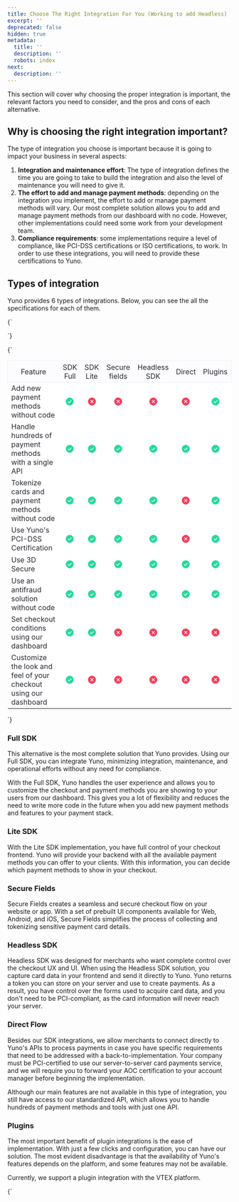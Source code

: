 ```yaml
---
title: Choose The Right Integration For You (Working to add Headless)
excerpt: ''
deprecated: false
hidden: true
metadata:
  title: ''
  description: ''
  robots: index
next:
  description: ''
---
```

This section will cover why choosing the proper integration is important, the relevant factors you need to consider, and the pros and cons of each alternative.

## Why is choosing the right integration important?

The type of integration you choose is important because it is going to impact your business in several aspects:

1. **Integration and maintenance effort**: The type of integration defines the time you are going to take to build the integration and also the level of maintenance you will need to give it.
2. **The effort to add and manage payment methods**: depending on the integration you implement, the effort to add or manage payment methods will vary. Our most complete solution allows you to add and manage payment methods from our dashboard with no code. However, other implementations could need some work from your development team.
3. **Compliance requirements**: some implementations require a level of compliance, like PCI-DSS certifications or ISO certifications, to work. In order to use these integrations, you will need to provide these certifications to Yuno.

## Types of integration

Yuno provides 6 types of integrations. Below, you can see the all the specifications for each of them.

<HTMLBlock>{`
<style>
  thead th {
    background-color: #FCFCFF !important;
    border-color: #ECEFF2 !important;
    color: #282A30 !important;
    font-weight: 400 !important;
    border-width: 1px !important;
    border: none !important; 
    
  }
  
  table tr td {
    background-color: #FFFFFF !important;
    border-color: #ECEFF2 !important;
    color: #282A30 !important;
    font-weight: 400 !important;
    border-width: 1px !important;
    border: none !important; 
  }
  
  thead tr {
    border: 1px solid #ECEFF2 !important;
  }
  
  thead tr,
  tbody tr{
    height: 48px;
  }
  
  table {
    border-collapse: collapse !important; /* This ensures no spacing between table cells */
    border-color: #ECEFF2 !important;
    border-width: 1px !important;
  }
</style>
`}</HTMLBlock>

<HTMLBlock>{`
 <table>
    <thead>
      <tr>
        <th>Feature</th>
        <th>SDK Full</th>
        <th>SDK Lite</th>
        <th>Secure fields</th>
        <th>Headless SDK</th>
        <th>Direct</th>
        <th>Plugins</th>
      </tr>
    </thead>
    <tbody>
      <tr>
        <td>Add new payment methods without code</td>
        <td><svg xmlns="http://www.w3.org/2000/svg" width="22" height="22" fill="#29d99a" viewBox="0 0 256 256">
            <path
              d="M128,24A104,104,0,1,0,232,128,104.11,104.11,0,0,0,128,24Zm45.66,85.66-56,56a8,8,0,0,1-11.32,0l-24-24a8,8,0,0,1,11.32-11.32L112,148.69l50.34-50.35a8,8,0,0,1,11.32,11.32Z">
            </path>
          </svg></td>
        <td><svg xmlns="http://www.w3.org/2000/svg" width="22" height="22" fill="#f13f5e" viewBox="0 0 256 256">
            <path
              d="M128,24A104,104,0,1,0,232,128,104.11,104.11,0,0,0,128,24Zm37.66,130.34a8,8,0,0,1-11.32,11.32L128,139.31l-26.34,26.35a8,8,0,0,1-11.32-11.32L116.69,128,90.34,101.66a8,8,0,0,1,11.32-11.32L128,116.69l26.34-26.35a8,8,0,0,1,11.32,11.32L139.31,128Z">
            </path>
          </svg></td>
        <td><svg xmlns="http://www.w3.org/2000/svg" width="22" height="22" fill="#f13f5e" viewBox="0 0 256 256">
            <path
              d="M128,24A104,104,0,1,0,232,128,104.11,104.11,0,0,0,128,24Zm37.66,130.34a8,8,0,0,1-11.32,11.32L128,139.31l-26.34,26.35a8,8,0,0,1-11.32-11.32L116.69,128,90.34,101.66a8,8,0,0,1,11.32-11.32L128,116.69l26.34-26.35a8,8,0,0,1,11.32,11.32L139.31,128Z">
            </path>
          </svg></td>
        <td><svg xmlns="http://www.w3.org/2000/svg" width="22" height="22" fill="#f13f5e" viewBox="0 0 256 256">
            <path
              d="M128,24A104,104,0,1,0,232,128,104.11,104.11,0,0,0,128,24Zm37.66,130.34a8,8,0,0,1-11.32,11.32L128,139.31l-26.34,26.35a8,8,0,0,1-11.32-11.32L116.69,128,90.34,101.66a8,8,0,0,1,11.32-11.32L128,116.69l26.34-26.35a8,8,0,0,1,11.32,11.32L139.31,128Z">
            </path>
          </svg></td>
        <td><svg xmlns="http://www.w3.org/2000/svg" width="22" height="22" fill="#f13f5e" viewBox="0 0 256 256">
            <path
              d="M128,24A104,104,0,1,0,232,128,104.11,104.11,0,0,0,128,24Zm37.66,130.34a8,8,0,0,1-11.32,11.32L128,139.31l-26.34,26.35a8,8,0,0,1-11.32-11.32L116.69,128,90.34,101.66a8,8,0,0,1,11.32-11.32L128,116.69l26.34-26.35a8,8,0,0,1,11.32,11.32L139.31,128Z">
            </path>
          </svg></td>
        <td><svg xmlns="http://www.w3.org/2000/svg" width="22" height="22" fill="#29d99a" viewBox="0 0 256 256">
            <path
              d="M128,24A104,104,0,1,0,232,128,104.11,104.11,0,0,0,128,24Zm45.66,85.66-56,56a8,8,0,0,1-11.32,0l-24-24a8,8,0,0,1,11.32-11.32L112,148.69l50.34-50.35a8,8,0,0,1,11.32,11.32Z">
            </path>
          </svg></td>
      </tr>
      <tr>
        <td>Handle hundreds of payment methods with a single API</td>
        <td><svg xmlns="http://www.w3.org/2000/svg" width="22" height="22" fill="#29d99a" viewBox="0 0 256 256">
            <path
              d="M128,24A104,104,0,1,0,232,128,104.11,104.11,0,0,0,128,24Zm45.66,85.66-56,56a8,8,0,0,1-11.32,0l-24-24a8,8,0,0,1,11.32-11.32L112,148.69l50.34-50.35a8,8,0,0,1,11.32,11.32Z">
            </path>
          </svg></td>
        <td><svg xmlns="http://www.w3.org/2000/svg" width="22" height="22" fill="#29d99a" viewBox="0 0 256 256">
            <path
              d="M128,24A104,104,0,1,0,232,128,104.11,104.11,0,0,0,128,24Zm45.66,85.66-56,56a8,8,0,0,1-11.32,0l-24-24a8,8,0,0,1,11.32-11.32L112,148.69l50.34-50.35a8,8,0,0,1,11.32,11.32Z">
            </path>
          </svg></td>
        <td><svg xmlns="http://www.w3.org/2000/svg" width="22" height="22" fill="#29d99a" viewBox="0 0 256 256">
            <path
              d="M128,24A104,104,0,1,0,232,128,104.11,104.11,0,0,0,128,24Zm45.66,85.66-56,56a8,8,0,0,1-11.32,0l-24-24a8,8,0,0,1,11.32-11.32L112,148.69l50.34-50.35a8,8,0,0,1,11.32,11.32Z">
            </path>
          </svg></td>
        <td><svg xmlns="http://www.w3.org/2000/svg" width="22" height="22" fill="#29d99a" viewBox="0 0 256 256">
            <path
              d="M128,24A104,104,0,1,0,232,128,104.11,104.11,0,0,0,128,24Zm45.66,85.66-56,56a8,8,0,0,1-11.32,0l-24-24a8,8,0,0,1,11.32-11.32L112,148.69l50.34-50.35a8,8,0,0,1,11.32,11.32Z">
            </path>
          </svg></td>
        <td><svg xmlns="http://www.w3.org/2000/svg" width="22" height="22" fill="#29d99a" viewBox="0 0 256 256">
            <path
              d="M128,24A104,104,0,1,0,232,128,104.11,104.11,0,0,0,128,24Zm45.66,85.66-56,56a8,8,0,0,1-11.32,0l-24-24a8,8,0,0,1,11.32-11.32L112,148.69l50.34-50.35a8,8,0,0,1,11.32,11.32Z">
            </path>
          </svg></td>
        <td><svg xmlns="http://www.w3.org/2000/svg" width="22" height="22" fill="#29d99a" viewBox="0 0 256 256">
            <path
              d="M128,24A104,104,0,1,0,232,128,104.11,104.11,0,0,0,128,24Zm45.66,85.66-56,56a8,8,0,0,1-11.32,0l-24-24a8,8,0,0,1,11.32-11.32L112,148.69l50.34-50.35a8,8,0,0,1,11.32,11.32Z">
            </path>
          </svg></td>
      </tr>
      <tr>
        <td>Tokenize cards and payment methods without code</td>
        <td><svg xmlns="http://www.w3.org/2000/svg" width="22" height="22" fill="#29d99a" viewBox="0 0 256 256">
            <path
              d="M128,24A104,104,0,1,0,232,128,104.11,104.11,0,0,0,128,24Zm45.66,85.66-56,56a8,8,0,0,1-11.32,0l-24-24a8,8,0,0,1,11.32-11.32L112,148.69l50.34-50.35a8,8,0,0,1,11.32,11.32Z">
            </path>
          </svg></td>
        <td><svg xmlns="http://www.w3.org/2000/svg" width="22" height="22" fill="#29d99a" viewBox="0 0 256 256">
            <path
              d="M128,24A104,104,0,1,0,232,128,104.11,104.11,0,0,0,128,24Zm45.66,85.66-56,56a8,8,0,0,1-11.32,0l-24-24a8,8,0,0,1,11.32-11.32L112,148.69l50.34-50.35a8,8,0,0,1,11.32,11.32Z">
            </path>
          </svg></td>
        <td><svg xmlns="http://www.w3.org/2000/svg" width="22" height="22" fill="#29d99a" viewBox="0 0 256 256">
            <path
              d="M128,24A104,104,0,1,0,232,128,104.11,104.11,0,0,0,128,24Zm45.66,85.66-56,56a8,8,0,0,1-11.32,0l-24-24a8,8,0,0,1,11.32-11.32L112,148.69l50.34-50.35a8,8,0,0,1,11.32,11.32Z">
            </path>
          </svg></td>
        <td><svg xmlns="http://www.w3.org/2000/svg" width="22" height="22" fill="#29d99a" viewBox="0 0 256 256">
            <path
              d="M128,24A104,104,0,1,0,232,128,104.11,104.11,0,0,0,128,24Zm45.66,85.66-56,56a8,8,0,0,1-11.32,0l-24-24a8,8,0,0,1,11.32-11.32L112,148.69l50.34-50.35a8,8,0,0,1,11.32,11.32Z">
            </path>
          </svg></td>
        <td><svg xmlns="http://www.w3.org/2000/svg" width="22" height="22" fill="#f13f5e" viewBox="0 0 256 256">
            <path
              d="M128,24A104,104,0,1,0,232,128,104.11,104.11,0,0,0,128,24Zm37.66,130.34a8,8,0,0,1-11.32,11.32L128,139.31l-26.34,26.35a8,8,0,0,1-11.32-11.32L116.69,128,90.34,101.66a8,8,0,0,1,11.32-11.32L128,116.69l26.34-26.35a8,8,0,0,1,11.32,11.32L139.31,128Z">
            </path>
          </svg></td>
        <td><svg xmlns="http://www.w3.org/2000/svg" width="22" height="22" fill="#29d99a" viewBox="0 0 256 256">
            <path
              d="M128,24A104,104,0,1,0,232,128,104.11,104.11,0,0,0,128,24Zm45.66,85.66-56,56a8,8,0,0,1-11.32,0l-24-24a8,8,0,0,1,11.32-11.32L112,148.69l50.34-50.35a8,8,0,0,1,11.32,11.32Z">
            </path>
          </svg></td>
      </tr>
      <tr>
        <td>Use Yuno's PCI-DSS Certification</td>
        <td><svg xmlns="http://www.w3.org/2000/svg" width="22" height="22" fill="#29d99a" viewBox="0 0 256 256">
            <path
              d="M128,24A104,104,0,1,0,232,128,104.11,104.11,0,0,0,128,24Zm45.66,85.66-56,56a8,8,0,0,1-11.32,0l-24-24a8,8,0,0,1,11.32-11.32L112,148.69l50.34-50.35a8,8,0,0,1,11.32,11.32Z">
            </path>
          </svg></td>
        <td><svg xmlns="http://www.w3.org/2000/svg" width="22" height="22" fill="#29d99a" viewBox="0 0 256 256">
            <path
              d="M128,24A104,104,0,1,0,232,128,104.11,104.11,0,0,0,128,24Zm45.66,85.66-56,56a8,8,0,0,1-11.32,0l-24-24a8,8,0,0,1,11.32-11.32L112,148.69l50.34-50.35a8,8,0,0,1,11.32,11.32Z">
            </path>
          </svg></td>
        <td><svg xmlns="http://www.w3.org/2000/svg" width="22" height="22" fill="#29d99a" viewBox="0 0 256 256">
            <path
              d="M128,24A104,104,0,1,0,232,128,104.11,104.11,0,0,0,128,24Zm45.66,85.66-56,56a8,8,0,0,1-11.32,0l-24-24a8,8,0,0,1,11.32-11.32L112,148.69l50.34-50.35a8,8,0,0,1,11.32,11.32Z">
            </path>
          </svg></td>
        <td><svg xmlns="http://www.w3.org/2000/svg" width="22" height="22" fill="#29d99a" viewBox="0 0 256 256">
            <path
              d="M128,24A104,104,0,1,0,232,128,104.11,104.11,0,0,0,128,24Zm45.66,85.66-56,56a8,8,0,0,1-11.32,0l-24-24a8,8,0,0,1,11.32-11.32L112,148.69l50.34-50.35a8,8,0,0,1,11.32,11.32Z">
            </path>
          </svg></td>
        <td><svg xmlns="http://www.w3.org/2000/svg" width="22" height="22" fill="#f13f5e" viewBox="0 0 256 256">
            <path
              d="M128,24A104,104,0,1,0,232,128,104.11,104.11,0,0,0,128,24Zm37.66,130.34a8,8,0,0,1-11.32,11.32L128,139.31l-26.34,26.35a8,8,0,0,1-11.32-11.32L116.69,128,90.34,101.66a8,8,0,0,1,11.32-11.32L128,116.69l26.34-26.35a8,8,0,0,1,11.32,11.32L139.31,128Z">
            </path>
          </svg></td>
        <td><svg xmlns="http://www.w3.org/2000/svg" width="22" height="22" fill="#29d99a" viewBox="0 0 256 256">
            <path
              d="M128,24A104,104,0,1,0,232,128,104.11,104.11,0,0,0,128,24Zm45.66,85.66-56,56a8,8,0,0,1-11.32,0l-24-24a8,8,0,0,1,11.32-11.32L112,148.69l50.34-50.35a8,8,0,0,1,11.32,11.32Z">
            </path>
          </svg></td>
      </tr>
      <tr>
        <td>Use 3D Secure</td>
        <td><svg xmlns="http://www.w3.org/2000/svg" width="22" height="22" fill="#29d99a" viewBox="0 0 256 256">
            <path
              d="M128,24A104,104,0,1,0,232,128,104.11,104.11,0,0,0,128,24Zm45.66,85.66-56,56a8,8,0,0,1-11.32,0l-24-24a8,8,0,0,1,11.32-11.32L112,148.69l50.34-50.35a8,8,0,0,1,11.32,11.32Z">
            </path>
          </svg></td>
        <td><svg xmlns="http://www.w3.org/2000/svg" width="22" height="22" fill="#29d99a" viewBox="0 0 256 256">
            <path
              d="M128,24A104,104,0,1,0,232,128,104.11,104.11,0,0,0,128,24Zm45.66,85.66-56,56a8,8,0,0,1-11.32,0l-24-24a8,8,0,0,1,11.32-11.32L112,148.69l50.34-50.35a8,8,0,0,1,11.32,11.32Z">
            </path>
          </svg></td>
        <td><svg xmlns="http://www.w3.org/2000/svg" width="22" height="22" fill="#29d99a" viewBox="0 0 256 256">
            <path
              d="M128,24A104,104,0,1,0,232,128,104.11,104.11,0,0,0,128,24Zm45.66,85.66-56,56a8,8,0,0,1-11.32,0l-24-24a8,8,0,0,1,11.32-11.32L112,148.69l50.34-50.35a8,8,0,0,1,11.32,11.32Z">
            </path>
          </svg></td>
        <td><svg xmlns="http://www.w3.org/2000/svg" width="22" height="22" fill="#29d99a" viewBox="0 0 256 256">
            <path
              d="M128,24A104,104,0,1,0,232,128,104.11,104.11,0,0,0,128,24Zm45.66,85.66-56,56a8,8,0,0,1-11.32,0l-24-24a8,8,0,0,1,11.32-11.32L112,148.69l50.34-50.35a8,8,0,0,1,11.32,11.32Z">
            </path>
          </svg></td>
        <td><svg xmlns="http://www.w3.org/2000/svg" width="22" height="22" fill="#29d99a" viewBox="0 0 256 256">
            <path
              d="M128,24A104,104,0,1,0,232,128,104.11,104.11,0,0,0,128,24Zm45.66,85.66-56,56a8,8,0,0,1-11.32,0l-24-24a8,8,0,0,1,11.32-11.32L112,148.69l50.34-50.35a8,8,0,0,1,11.32,11.32Z">
            </path>
          </svg></td>
        <td><svg xmlns="http://www.w3.org/2000/svg" width="22" height="22" fill="#29d99a" viewBox="0 0 256 256">
            <path
              d="M128,24A104,104,0,1,0,232,128,104.11,104.11,0,0,0,128,24Zm45.66,85.66-56,56a8,8,0,0,1-11.32,0l-24-24a8,8,0,0,1,11.32-11.32L112,148.69l50.34-50.35a8,8,0,0,1,11.32,11.32Z">
            </path>
          </svg></td>
      </tr>
      <tr>
        <td>Use an antifraud solution without code</td>
        <td><svg xmlns="http://www.w3.org/2000/svg" width="22" height="22" fill="#29d99a" viewBox="0 0 256 256">
            <path
              d="M128,24A104,104,0,1,0,232,128,104.11,104.11,0,0,0,128,24Zm45.66,85.66-56,56a8,8,0,0,1-11.32,0l-24-24a8,8,0,0,1,11.32-11.32L112,148.69l50.34-50.35a8,8,0,0,1,11.32,11.32Z">
            </path>
          </svg></td>
        <td><svg xmlns="http://www.w3.org/2000/svg" width="22" height="22" fill="#29d99a" viewBox="0 0 256 256">
            <path
              d="M128,24A104,104,0,1,0,232,128,104.11,104.11,0,0,0,128,24Zm45.66,85.66-56,56a8,8,0,0,1-11.32,0l-24-24a8,8,0,0,1,11.32-11.32L112,148.69l50.34-50.35a8,8,0,0,1,11.32,11.32Z">
            </path>
          </svg></td>
        <td><svg xmlns="http://www.w3.org/2000/svg" width="22" height="22" fill="#29d99a" viewBox="0 0 256 256">
            <path
              d="M128,24A104,104,0,1,0,232,128,104.11,104.11,0,0,0,128,24Zm45.66,85.66-56,56a8,8,0,0,1-11.32,0l-24-24a8,8,0,0,1,11.32-11.32L112,148.69l50.34-50.35a8,8,0,0,1,11.32,11.32Z">
            </path>
          </svg></td>
        <td><svg xmlns="http://www.w3.org/2000/svg" width="22" height="22" fill="#29d99a" viewBox="0 0 256 256">
            <path
              d="M128,24A104,104,0,1,0,232,128,104.11,104.11,0,0,0,128,24Zm45.66,85.66-56,56a8,8,0,0,1-11.32,0l-24-24a8,8,0,0,1,11.32-11.32L112,148.69l50.34-50.35a8,8,0,0,1,11.32,11.32Z">
            </path>
          </svg></td>
        <td><svg xmlns="http://www.w3.org/2000/svg" width="22" height="22" fill="#29d99a" viewBox="0 0 256 256">
            <path
              d="M128,24A104,104,0,1,0,232,128,104.11,104.11,0,0,0,128,24Zm45.66,85.66-56,56a8,8,0,0,1-11.32,0l-24-24a8,8,0,0,1,11.32-11.32L112,148.69l50.34-50.35a8,8,0,0,1,11.32,11.32Z">
            </path>
          </svg></td>
        <td><svg xmlns="http://www.w3.org/2000/svg" width="22" height="22" fill="#29d99a" viewBox="0 0 256 256">
            <path
              d="M128,24A104,104,0,1,0,232,128,104.11,104.11,0,0,0,128,24Zm45.66,85.66-56,56a8,8,0,0,1-11.32,0l-24-24a8,8,0,0,1,11.32-11.32L112,148.69l50.34-50.35a8,8,0,0,1,11.32,11.32Z">
            </path>
          </svg></td>
      </tr>
      <tr>
        <td>Set checkout conditions using our dashboard</td>
        <td><svg xmlns="http://www.w3.org/2000/svg" width="22" height="22" fill="#29d99a" viewBox="0 0 256 256">
            <path
              d="M128,24A104,104,0,1,0,232,128,104.11,104.11,0,0,0,128,24Zm45.66,85.66-56,56a8,8,0,0,1-11.32,0l-24-24a8,8,0,0,1,11.32-11.32L112,148.69l50.34-50.35a8,8,0,0,1,11.32,11.32Z">
            </path>
          </svg></td>
        <td><svg xmlns="http://www.w3.org/2000/svg" width="22" height="22" fill="#29d99a" viewBox="0 0 256 256">
            <path
              d="M128,24A104,104,0,1,0,232,128,104.11,104.11,0,0,0,128,24Zm45.66,85.66-56,56a8,8,0,0,1-11.32,0l-24-24a8,8,0,0,1,11.32-11.32L112,148.69l50.34-50.35a8,8,0,0,1,11.32,11.32Z">
            </path>
          </svg></td>
        <td><svg xmlns="http://www.w3.org/2000/svg" width="22" height="22" fill="#f13f5e" viewBox="0 0 256 256">
            <path
              d="M128,24A104,104,0,1,0,232,128,104.11,104.11,0,0,0,128,24Zm37.66,130.34a8,8,0,0,1-11.32,11.32L128,139.31l-26.34,26.35a8,8,0,0,1-11.32-11.32L116.69,128,90.34,101.66a8,8,0,0,1,11.32-11.32L128,116.69l26.34-26.35a8,8,0,0,1,11.32,11.32L139.31,128Z">
            </path>
          </svg></td>
        <td><svg xmlns="http://www.w3.org/2000/svg" width="22" height="22" fill="#f13f5e" viewBox="0 0 256 256">
            <path
              d="M128,24A104,104,0,1,0,232,128,104.11,104.11,0,0,0,128,24Zm37.66,130.34a8,8,0,0,1-11.32,11.32L128,139.31l-26.34,26.35a8,8,0,0,1-11.32-11.32L116.69,128,90.34,101.66a8,8,0,0,1,11.32-11.32L128,116.69l26.34-26.35a8,8,0,0,1,11.32,11.32L139.31,128Z">
            </path>
          </svg></td>
        <td><svg xmlns="http://www.w3.org/2000/svg" width="22" height="22" fill="#f13f5e" viewBox="0 0 256 256">
            <path
              d="M128,24A104,104,0,1,0,232,128,104.11,104.11,0,0,0,128,24Zm37.66,130.34a8,8,0,0,1-11.32,11.32L128,139.31l-26.34,26.35a8,8,0,0,1-11.32-11.32L116.69,128,90.34,101.66a8,8,0,0,1,11.32-11.32L128,116.69l26.34-26.35a8,8,0,0,1,11.32,11.32L139.31,128Z">
            </path>
          </svg></td>
        <td><svg xmlns="http://www.w3.org/2000/svg" width="22" height="22" fill="#f13f5e" viewBox="0 0 256 256">
            <path
              d="M128,24A104,104,0,1,0,232,128,104.11,104.11,0,0,0,128,24Zm37.66,130.34a8,8,0,0,1-11.32,11.32L128,139.31l-26.34,26.35a8,8,0,0,1-11.32-11.32L116.69,128,90.34,101.66a8,8,0,0,1,11.32-11.32L128,116.69l26.34-26.35a8,8,0,0,1,11.32,11.32L139.31,128Z">
            </path>
          </svg></td>
      </tr>
      <tr>
        <td>Customize the look and feel of your checkout using our dashboard</td>
        <td><svg xmlns="http://www.w3.org/2000/svg" width="22" height="22" fill="#29d99a" viewBox="0 0 256 256">
            <path
              d="M128,24A104,104,0,1,0,232,128,104.11,104.11,0,0,0,128,24Zm45.66,85.66-56,56a8,8,0,0,1-11.32,0l-24-24a8,8,0,0,1,11.32-11.32L112,148.69l50.34-50.35a8,8,0,0,1,11.32,11.32Z">
            </path>
          </svg></td>
        <td><svg xmlns="http://www.w3.org/2000/svg" width="22" height="22" fill="#f13f5e" viewBox="0 0 256 256">
            <path
              d="M128,24A104,104,0,1,0,232,128,104.11,104.11,0,0,0,128,24Zm37.66,130.34a8,8,0,0,1-11.32,11.32L128,139.31l-26.34,26.35a8,8,0,0,1-11.32-11.32L116.69,128,90.34,101.66a8,8,0,0,1,11.32-11.32L128,116.69l26.34-26.35a8,8,0,0,1,11.32,11.32L139.31,128Z">
            </path>
          </svg></td>
        <td><svg xmlns="http://www.w3.org/2000/svg" width="22" height="22" fill="#f13f5e" viewBox="0 0 256 256">
            <path
              d="M128,24A104,104,0,1,0,232,128,104.11,104.11,0,0,0,128,24Zm37.66,130.34a8,8,0,0,1-11.32,11.32L128,139.31l-26.34,26.35a8,8,0,0,1-11.32-11.32L116.69,128,90.34,101.66a8,8,0,0,1,11.32-11.32L128,116.69l26.34-26.35a8,8,0,0,1,11.32,11.32L139.31,128Z">
            </path>
          </svg></td>
        <td><svg xmlns="http://www.w3.org/2000/svg" width="22" height="22" fill="#f13f5e" viewBox="0 0 256 256">
            <path
              d="M128,24A104,104,0,1,0,232,128,104.11,104.11,0,0,0,128,24Zm37.66,130.34a8,8,0,0,1-11.32,11.32L128,139.31l-26.34,26.35a8,8,0,0,1-11.32-11.32L116.69,128,90.34,101.66a8,8,0,0,1,11.32-11.32L128,116.69l26.34-26.35a8,8,0,0,1,11.32,11.32L139.31,128Z">
            </path>
          </svg></td>
        <td><svg xmlns="http://www.w3.org/2000/svg" width="22" height="22" fill="#f13f5e" viewBox="0 0 256 256">
            <path
              d="M128,24A104,104,0,1,0,232,128,104.11,104.11,0,0,0,128,24Zm37.66,130.34a8,8,0,0,1-11.32,11.32L128,139.31l-26.34,26.35a8,8,0,0,1-11.32-11.32L116.69,128,90.34,101.66a8,8,0,0,1,11.32-11.32L128,116.69l26.34-26.35a8,8,0,0,1,11.32,11.32L139.31,128Z">
            </path>
          </svg></td>
        <td><svg xmlns="http://www.w3.org/2000/svg" width="22" height="22" fill="#f13f5e" viewBox="0 0 256 256">
            <path
              d="M128,24A104,104,0,1,0,232,128,104.11,104.11,0,0,0,128,24Zm37.66,130.34a8,8,0,0,1-11.32,11.32L128,139.31l-26.34,26.35a8,8,0,0,1-11.32-11.32L116.69,128,90.34,101.66a8,8,0,0,1,11.32-11.32L128,116.69l26.34-26.35a8,8,0,0,1,11.32,11.32L139.31,128Z">
            </path>
          </svg></td>
      </tr>
    </tbody>
  </table>
`}</HTMLBlock>

### Full SDK

This alternative is the most complete solution that Yuno provides. Using our Full SDK, you can integrate Yuno, minimizing integration, maintenance, and operational efforts without any need for compliance.

With the Full SDK, Yuno handles the user experience and allows you to customize the checkout and payment methods you are showing to your users from our dashboard. This gives you a lot of flexibility and reduces the need to write more code in the future when you add new payment methods and features to your payment stack.

### Lite SDK

With the Lite SDK implementation, you have full control of your checkout frontend. Yuno will provide your backend with all the available payment methods you can offer to your clients. With this information, you can decide which payment methods to show in your checkout.

### Secure Fields

Secure Fields creates a seamless and secure checkout flow on your website or app. With a set of prebuilt UI components available for Web, Android, and iOS, Secure Fields simplifies the process of collecting and tokenizing sensitive payment card details. 

### Headless SDK

Headless SDK was designed for merchants who want complete control over the checkout UX and UI. When using the Headless SDK solution, you capture card data in your frontend and send it directly to Yuno. Yuno returns a token you can store on your server and use to create payments. As a result, you have control over the forms used to acquire card data, and you don't need to be PCI-compliant, as the card information will never reach your server.

### Direct Flow

Besides our SDK integrations, we allow merchants to connect directly to Yuno's APIs to process payments in case you have specific requirements that need to be addressed with a back-to-implementation. Your company must be PCI-certified to use our server-to-server card payments service, and we will require you to forward your AOC certification to your account manager before beginning the implementation.

Although our main features are not available in this type of integration, you still have access to our standardized API, which allows you to handle hundreds of payment methods and tools with just one API.

### Plugins

The most important benefit of plugin integrations is the ease of implementation. With just a few clicks and configuration, you can have our solution. The most evident disadvantage is that the availability of Yuno's features depends on the platform, and some features may not be available.

Currently, we support a plugin integration with the VTEX platform.

<HTMLBlock>{`
<style>
  table tr td:not(:first-child){
    text-align: center !important;
  }
  table tr th:not(:first-child){
    text-align: center !important;
  }
<style>
`}</HTMLBlock>
